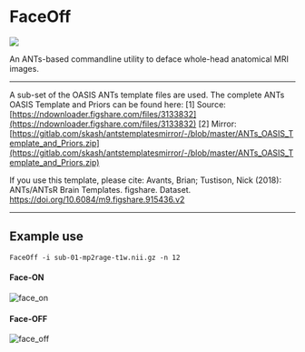 # FaceOff

![](https://gitlab.com/skash/images-and-gifs/-/raw/master/face-off/faceoff.gif)

An ANTs-based commandline utility to deface whole-head anatomical MRI images.

***

A sub-set of the OASIS ANTs template files are used. The complete ANTs OASIS Template and Priors can be found here:
[1] Source: [https://ndownloader.figshare.com/files/3133832](https://ndownloader.figshare.com/files/3133832)
[2] Mirror: [https://gitlab.com/skash/antstemplatesmirror/-/blob/master/ANTs_OASIS_Template_and_Priors.zip](https://gitlab.com/skash/antstemplatesmirror/-/blob/master/ANTs_OASIS_Template_and_Priors.zip)

If you use this template, please cite:
Avants, Brian; Tustison, Nick (2018): ANTs/ANTsR Brain Templates. figshare. Dataset. https://doi.org/10.6084/m9.figshare.915436.v2

***

## Example use

`FaceOff -i sub-01-mp2rage-t1w.nii.gz -n 12`

#### Face-ON
![face_on](https://gitlab.com/skash/images-and-gifs/-/raw/master/face-off/0_face_on.png)

#### Face-OFF
![face_off](https://gitlab.com/skash/images-and-gifs/-/raw/master/face-off/1_face_off.png)